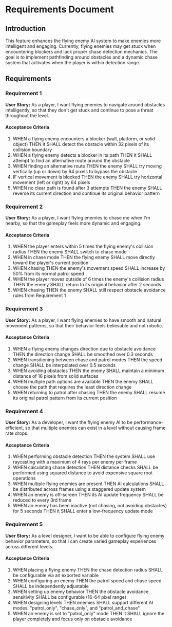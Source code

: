 # Requirements Document

## Introduction

This feature enhances the flying enemy AI system to make enemies more intelligent and engaging. Currently, flying enemies may get stuck when encountering blockers and lack proper chase detection mechanics. The goal is to implement pathfinding around obstacles and a dynamic chase system that activates when the player is within detection range.

## Requirements

### Requirement 1

**User Story:** As a player, I want flying enemies to navigate around obstacles intelligently, so that they don't get stuck and continue to pose a threat throughout the level.

#### Acceptance Criteria

1. WHEN a flying enemy encounters a blocker (wall, platform, or solid object) THEN it SHALL detect the obstacle within 32 pixels of its collision boundary
2. WHEN a flying enemy detects a blocker in its path THEN it SHALL attempt to find an alternative route around the obstacle
3. WHEN finding an alternative route THEN the enemy SHALL try moving vertically (up or down) by 64 pixels to bypass the obstacle
4. IF vertical movement is blocked THEN the enemy SHALL try horizontal movement (left or right) by 64 pixels
5. WHEN no clear path is found after 3 attempts THEN the enemy SHALL reverse its current direction and continue its original behavior pattern

### Requirement 2

**User Story:** As a player, I want flying enemies to chase me when I'm nearby, so that the gameplay feels more dynamic and engaging.

#### Acceptance Criteria

1. WHEN the player enters within 5 times the flying enemy's collision radius THEN the enemy SHALL switch to chase mode
2. WHEN in chase mode THEN the flying enemy SHALL move directly toward the player's current position
3. WHEN chasing THEN the enemy's movement speed SHALL increase by 50% from its normal patrol speed
4. WHEN the player moves outside of 6 times the enemy's collision radius THEN the enemy SHALL return to its original behavior after 2 seconds
5. WHEN chasing THEN the enemy SHALL still respect obstacle avoidance rules from Requirement 1

### Requirement 3

**User Story:** As a player, I want flying enemies to have smooth and natural movement patterns, so that their behavior feels believable and not robotic.

#### Acceptance Criteria

1. WHEN a flying enemy changes direction due to obstacle avoidance THEN the direction change SHALL be smoothed over 0.3 seconds
2. WHEN transitioning between chase and patrol modes THEN the speed change SHALL be interpolated over 0.5 seconds
3. WHEN avoiding obstacles THEN the enemy SHALL maintain a minimum distance of 16 pixels from solid surfaces
4. WHEN multiple path options are available THEN the enemy SHALL choose the path that requires the least direction change
5. WHEN returning to patrol after chasing THEN the enemy SHALL resume its original patrol pattern from its current position

### Requirement 4

**User Story:** As a developer, I want the flying enemy AI to be performance-efficient, so that multiple enemies can exist in a level without causing frame rate drops.

#### Acceptance Criteria

1. WHEN performing obstacle detection THEN the system SHALL use raycasting with a maximum of 4 rays per enemy per frame
2. WHEN calculating chase detection THEN distance checks SHALL be performed using squared distance to avoid expensive square root operations
3. WHEN multiple flying enemies are present THEN AI calculations SHALL be distributed across frames using a staggered update system
4. WHEN an enemy is off-screen THEN its AI update frequency SHALL be reduced to every 3rd frame
5. WHEN an enemy has been inactive (not chasing, not avoiding obstacles) for 5 seconds THEN it SHALL enter a low-frequency update mode

### Requirement 5

**User Story:** As a level designer, I want to be able to configure flying enemy behavior parameters, so that I can create varied gameplay experiences across different levels.

#### Acceptance Criteria

1. WHEN placing a flying enemy THEN the chase detection radius SHALL be configurable via an exported variable
2. WHEN configuring an enemy THEN the patrol speed and chase speed SHALL be independently adjustable
3. WHEN setting up enemy behavior THEN the obstacle avoidance sensitivity SHALL be configurable (16-64 pixel range)
4. WHEN designing levels THEN enemies SHALL support different AI modes: "patrol_only", "chase_only", and "patrol_and_chase"
5. WHEN an enemy is set to "patrol_only" mode THEN it SHALL ignore the player completely and focus only on obstacle avoidance